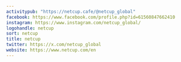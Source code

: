 ```yaml
---
activitypub: "https://netcup.cafe/@netcup_global"
facebook: https://www.facebook.com/profile.php?id=61560847662410
instagram: https://www.instagram.com/netcup_global/
logohandle: netcup
sort: netcup
title: netcup
twitter: https://x.com/netcup_global
website: https://www.netcup.com/en
---
```

